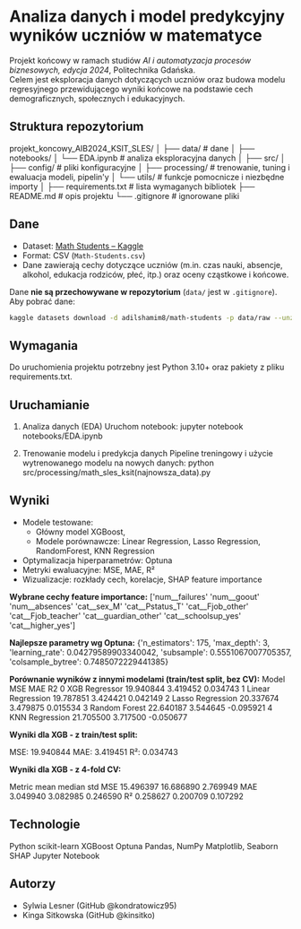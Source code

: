 # Analiza danych i model predykcyjny wyników uczniów w matematyce

Projekt końcowy w ramach studiów *AI i automatyzacja procesów biznesowych, edycja 2024*, Politechnika Gdańska.  
Celem jest eksploracja danych dotyczących uczniów oraz budowa modelu regresyjnego przewidującego wyniki końcowe na podstawie cech demograficznych, społecznych i edukacyjnych.

##  Struktura repozytorium

projekt_koncowy_AIB2024_KSIT_SLES/
│
├── data/ # dane
│
├── notebooks/
│ └── EDA.ipynb # analiza eksploracyjna danych
│
├── src/
│ ├── config/ # pliki konfiguracyjne
│ ├── processing/ # trenowanie, tuning i ewaluacja modeli, pipelin'y
│ └── utils/ # funkcje pomocnicze i niezbędne importy
│
├── requirements.txt # lista wymaganych bibliotek
├── README.md # opis projektu
└── .gitignore # ignorowane pliki


## Dane

- Dataset: [Math Students – Kaggle](https://www.kaggle.com/datasets/adilshamim8/math-students)  
- Format: CSV (`Math-Students.csv`)  
- Dane zawierają cechy dotyczące uczniów (m.in. czas nauki, absencje, alkohol, edukacja rodziców, płeć, itp.) oraz oceny cząstkowe i końcowe.  

Dane **nie są przechowywane w repozytorium** (`data/` jest w `.gitignore`).  
Aby pobrać dane:
```bash
kaggle datasets download -d adilshamim8/math-students -p data/raw --unzip

```

## Wymagania

Do uruchomienia projektu potrzebny jest Python 3.10+ oraz pakiety z pliku requirements.txt.

## Uruchamianie

1. Analiza danych (EDA)
Uruchom notebook:
jupyter notebook notebooks/EDA.ipynb


2. Trenowanie modelu i predykcja danych
Pipeline treningowy i użycie wytrenowanego modelu na nowych danych:
python src/processing/math_sles_ksit(najnowsza_data).py

## Wyniki

- Modele testowane: 
    - Główny model XGBoost,
    - Modele porównawcze: Linear Regression, Lasso Regression, RandomForest, KNN Regression
- Optymalizacja hiperparametrów: Optuna
- Metryki ewaluacyjne: MSE, MAE, R²
- Wizualizacje: rozkłady cech, korelacje, SHAP feature importance


**Wybrane cechy feature importance:**
['num__failures' 'num__goout' 'num__absences' 'cat__sex_M'
 'cat__Pstatus_T' 'cat__Fjob_other' 'cat__Fjob_teacher'
 'cat__guardian_other' 'cat__schoolsup_yes' 'cat__higher_yes']

 **Najlepsze parametry wg Optuna:**
 {'n_estimators': 175, 'max_depth': 3, 'learning_rate': 0.04279589903340042, 'subsample': 0.5551067007705357, 'colsample_bytree': 0.7485072229441385}



**Porównanie wyników z innymi modelami (train/test split, bez CV):**
                Model        MSE       MAE        R2
0      XGB Regressor  19.940844  3.419452  0.034743
1  Linear Regression  19.787851  3.424421  0.042149
2   Lasso Regression  20.337674  3.479875  0.015534
3      Random Forest  22.640187  3.544645 -0.095921
4     KNN Regression  21.705500  3.717500 -0.050677

**Wyniki dla XGB - z train/test split:**

MSE: 19.940844
MAE: 3.419451
R²: 0.034743

**Wyniki dla XGB - z 4-fold CV:**

Metric       mean     median       std
MSE     15.496397  16.686890  2.769949
MAE      3.049940   3.082985  0.246590
R²       0.258627   0.200709  0.107292

## Technologie

Python
scikit-learn
XGBoost
Optuna
Pandas, NumPy
Matplotlib, Seaborn
SHAP
Jupyter Notebook

## Autorzy

- Sylwia Lesner (GitHub @kondratowicz95)
- Kinga Sitkowska (GitHub @kinsitko)
